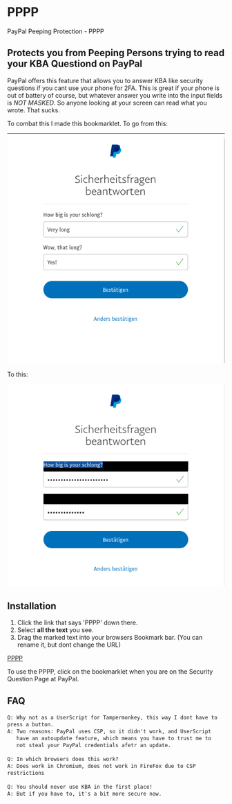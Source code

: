 # PPPP
PayPal Peeping Protection - PPPP

## Protects you from Peeping Persons trying to read your KBA Questiond on PayPal

PayPal offers this feature that allows you to answer KBA like security questions if you cant use your phone for 2FA. This is great if your phone is out of battery of course, but whatever answer you write into the input fields is *NOT MASKED*. So anyone looking at your screen can read what you wrote. That sucks.

To combat this I made this bookmarklet. To go from this:

![img1](img/1.png)

To this:

![img2](img/2.png)

## Installation

1) Click the link that says 'PPPP' down there.
2) Select **all the text** you see.
3) Drag the marked text into your browsers Bookmark bar. (You can rename it, but dont change the URL) 

[PPPP](https://raw.githubusercontent.com/p410n3/PPPP/master/pppp.js)

To use the PPPP, click on the bookmarklet when you are on the Security Question Page at PayPal.

## FAQ

````
Q: Why not as a UserScript for Tampermonkey, this way I dont have to press a button.
A: Two reasons: PayPal uses CSP, so it didn't work, and UserScript 
   have an autoupdate feature, which means you have to trust me to 
   not steal your PayPal credentials afetr an update.

Q: In which browsers does this work?
A: Does work in Chromium, does not work in FireFox due to CSP restrictions

Q: You should never use KBA in the first place!
A: But if you have to, it's a bit more secure now.
````
